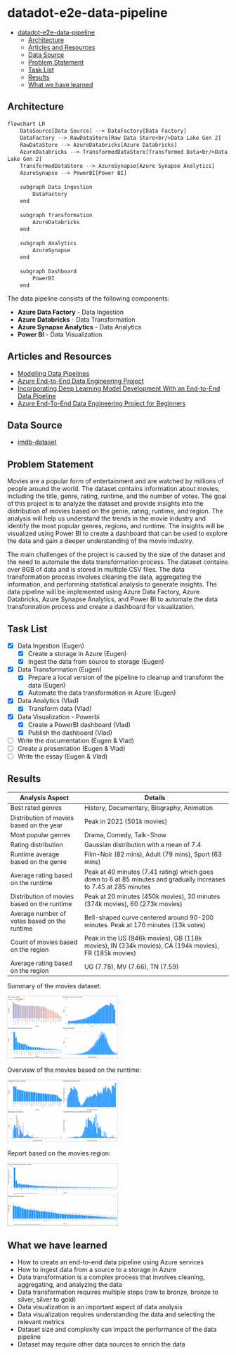 # datadot-e2e-data-pipeline

- [datadot-e2e-data-pipeline](#datadot-e2e-data-pipeline)
  - [Architecture](#architecture)
  - [Articles and Resources](#articles-and-resources)
  - [Data Source](#data-source)
  - [Problem Statement](#problem-statement)
  - [Task List](#task-list)
  - [Results](#results)
  - [What we have learned](#what-we-have-learned)


## Architecture

```mermaid
flowchart LR
    DataSource[Data Source] --> DataFactory[Data Factory]
    DataFactory --> RawDataStore[Raw Data Store<br/>Data Lake Gen 2]
    RawDataStore --> AzureDatabricks[Azure Databricks]
    AzureDatabricks --> TransformedDataStore[Transformed Data<br/>Data Lake Gen 2]
    TransformedDataStore --> AzureSynapse[Azure Synapse Analytics]
    AzureSynapse --> PowerBI[Power BI]

    subgraph Data_Ingestion
        DataFactory
    end

    subgraph Transformation
        AzureDatabricks
    end

    subgraph Analytics
        AzureSynapse
    end

    subgraph Dashboard
        PowerBI
    end
```

The data pipeline consists of the following components:

- **Azure Data Factory** - Data Ingestion
- **Azure Databricks** - Data Transformation
- **Azure Synapse Analytics** - Data Analytics
- **Power BI** - Data Visualization

##  Articles and Resources

- [Modelling Data Pipelines](https://ieeexplore.ieee.org/document/9226314)
- [Azure End-to-End Data Engineering Project](https://medium.com/@allanouko17/azure-end-to-end-data-engineering-project-part-1-d9067ba962b0)
- [Incorporating Deep Learning Model Development With an End-to-End Data Pipeline](https://www.researchgate.net/publication/383885077_Incorporating_Deep_Learning_Model_Development_with_an_End-to-End_Data_Pipeline)
- [Azure End-To-End Data Engineering Project for Beginners](https://www.youtube.com/watch?v=ygJ11fzq_ik)

## Data Source 

- [imdb-dataset](https://www.kaggle.com/datasets/ashirwadsangwan/imdb-dataset/data)

## Problem Statement

Movies are a popular form of entertainment and are watched by millions of people around the world. The dataset contains information about movies, including the title, genre, rating, runtime, and the number of votes. The goal of this project is to analyze the dataset and provide insights into the distribution of movies based on the genre, rating, runtime, and region. The analysis will help us understand the trends in the movie industry and identify the most popular genres, regions, and runtime. The insights will be visualized using Power BI to create a dashboard that can be used to explore the data and gain a deeper understanding of the movie industry.

The main challenges of the project is caused by the size of the dataset and the need to automate the data transformation process. The dataset contains over 8GB of data and is stored in multiple CSV files. The data transformation process involves cleaning the data, aggregating the information, and performing statistical analysis to generate insights. The data pipeline will be implemented using Azure Data Factory, Azure Databricks, Azure Synapse Analytics, and Power BI to automate the data transformation process and create a dashboard for visualization.

## Task List

- [x] Data Ingestion (Eugen)
  - [x] Create a storage in Azure (Eugen)
  - [x] Ingest the data from source to storage (Eugen)
- [x] Data Transformation (Eugen)
  - [x] Prepare a local version of the pipeline to cleanup and transform the data (Eugen)
  - [x] Automate the data transformation in Azure  (Eugen)
- [x] Data Analytics (Vlad)
  - [x] Transform data (Vlad) 
- [x] Data Visualization - Powerbi
  - [x] Create a PowerBI dashboard (Vlad)
  - [x] Publish the dashboard (Vlad)
- [ ] Write the documentation (Eugen & Vlad)
- [ ] Create a presentation (Eugen & Vlad)
- [ ] Write the essay (Eugen & Vlad)

## Results

| Analysis Aspect                              | Details                                                                                                            |
| -------------------------------------------- | ------------------------------------------------------------------------------------------------------------------ |
| Best rated genres                            | History, Documentary, Biography, Animation                                                                         |
| Distribution of movies based on the year     | Peak in 2021 (501k movies)                                                                                         |
| Most popular genres                          | Drama, Comedy, Talk-Show                                                                                           |
| Rating distribution                          | Gaussian distribution with a mean of 7.4                                                                           |
| Runtime average based on the genre           | Film-Noir (82 mins), Adult (79 mins), Sport (63 mins)                                                              |
| Average rating based on the runtime          | Peak at 40 minutes (7.41 rating) which goes down to 6 at 85 minutes and gradually increases to 7.45 at 285 minutes |
| Distribution of movies based on the runtime  | Peak at 20 minutes (450k movies), 30 minutes (374k movies), 60 (273k movies)                                       |
| Average number of votes based on the runtime | Bell-shaped curve centered around 90-200 minutes. Peak at 170 minutes (13k votes)                                  |
| Count of movies based on the region          | Peak in the US (946k movies), GB (118k movies), IN (334k movies), CA (194k movies), FR (185k movies)               |
| Average rating based on the region           | UG (7.78), MV (7.66), TN (7.59)                                                                                    |

Summary of the movies dataset:

<img src="assets/movies_summary.png" alt="Movies Summary" width="50%"/>


Overview of the movies based on the runtime:

<img src="assets/movies_runtime.png" alt="Movies Runtime" width="50%"/>

Report based on the movies region:

<img src="assets/movies_region.png" alt="Movies Region" width="50%"/>

## What we have learned

- How to create an end-to-end data pipeline using Azure services
- How to ingest data from a source to a storage in Azure
- Data transformation is a complex process that involves cleaning, aggregating, and analyzing the data
- Data transformation requires multiple steps (raw to bronze, bronze to silver, silver to gold)
- Data visualization is an important aspect of data analysis
- Data visualization requires understanding the data and selecting the relevant metrics
- Dataset size and complexity can impact the performance of the data pipeline
- Dataset may require other data sources to enrich the data
